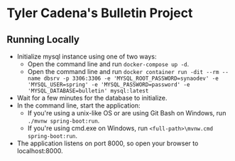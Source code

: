 # Tyler Cadena's Bulletin Project

## Running Locally
* Initialize mysql instance using one of two ways:
  * Open the command line and run `docker-compose up -d`.
  * Open the command line and run `docker container run -dit --rm --name dbsrv -p 3306:3306 -e 'MYSQL_ROOT_PASSWORD=synaodev' -e 'MYSQL_USER=spring' -e 'MYSQL_PASSWORD=password' -e 'MYSQL_DATABASE=bulletin' mysql:latest`
* Wait for a few minutes for the database to initialize.
* In the command line, start the application:
  * If you're using a unix-like OS or are using Git Bash on Windows, run `./mvnw spring-boot:run`.
  * If you're using cmd.exe on Windows, run `<full-path>\mvnw.cmd spring-boot:run`.
* The application listens on port 8000, so open your browser to localhost:8000.
